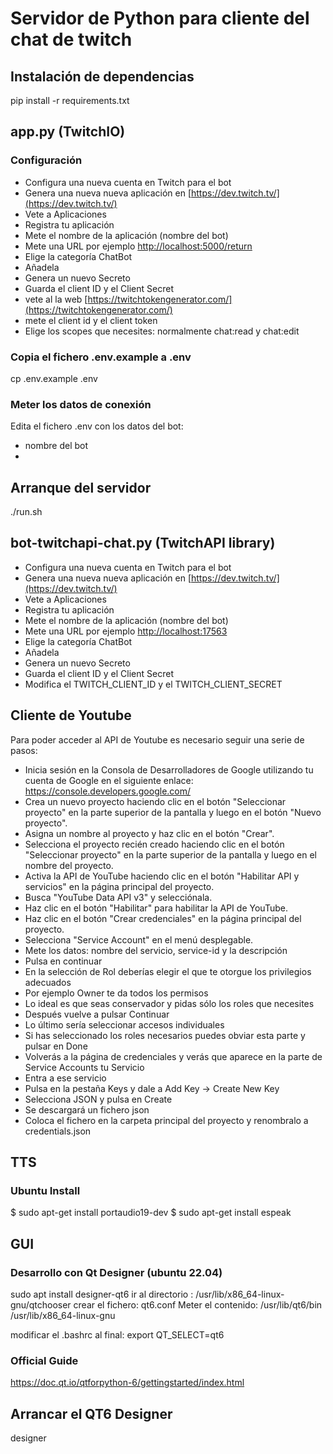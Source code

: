 # Servidor de Python para cliente del chat de twitch

## Instalación de dependencias
pip install -r requirements.txt
## app.py (TwitchIO)
### Configuración

* Configura una nueva cuenta en Twitch para el bot
* Genera una nueva nueva aplicación en [https://dev.twitch.tv/](https://dev.twitch.tv/)
* Vete a Aplicaciones
* Registra tu aplicación
* Mete el nombre de la aplicación (nombre del bot)
* Mete una URL por ejemplo [http://localhost:5000/return](http://localhost:5000/return)
* Elige la categoría ChatBot
* Añadela
* Genera un nuevo Secreto
* Guarda el client ID y el Client Secret
* vete al la web [https://twitchtokengenerator.com/](https://twitchtokengenerator.com/)
* mete el client id y el client token
* Elige los scopes que necesites: normalmente chat:read y chat:edit 

### Copia el fichero .env.example a .env
cp .env.example .env
### Meter los datos de conexión
Edita el fichero .env con los datos del bot:
- nombre del bot
- 

## Arranque del servidor
./run.sh

## bot-twitchapi-chat.py (TwitchAPI library)
* Configura una nueva cuenta en Twitch para el bot
* Genera una nueva nueva aplicación en [https://dev.twitch.tv/](https://dev.twitch.tv/)
* Vete a Aplicaciones
* Registra tu aplicación
* Mete el nombre de la aplicación (nombre del bot)
* Mete una URL por ejemplo [http://localhost:17563](http://localhost:17563)
* Elige la categoría ChatBot
* Añadela
* Genera un nuevo Secreto
* Guarda el client ID y el Client Secret
* Modifica el TWITCH_CLIENT_ID y el TWITCH_CLIENT_SECRET

## Cliente de Youtube
Para poder acceder al API de Youtube es necesario seguir una serie de pasos:
- Inicia sesión en la Consola de Desarrolladores de Google utilizando tu cuenta de Google en el siguiente enlace: https://console.developers.google.com/
- Crea un nuevo proyecto haciendo clic en el botón "Seleccionar proyecto" en la parte superior de la pantalla y luego en el botón "Nuevo proyecto".
- Asigna un nombre al proyecto y haz clic en el botón "Crear".
- Selecciona el proyecto recién creado haciendo clic en el botón "Seleccionar proyecto" en la parte superior de la pantalla y luego en el nombre del proyecto.
- Activa la API de YouTube haciendo clic en el botón "Habilitar API y servicios" en la página principal del proyecto.
- Busca "YouTube Data API v3" y selecciónala.
- Haz clic en el botón "Habilitar" para habilitar la API de YouTube.
- Haz clic en el botón "Crear credenciales" en la página principal del proyecto.
- Selecciona "Service Account" en el menú desplegable.
- Mete los datos: nombre del servicio, service-id y la descripción
- Pulsa en continuar
- En la selección de Rol deberías elegir el que te otorgue los privilegios adecuados
- Por ejemplo Owner te da todos los permisos
- Lo ideal es que seas conservador y pidas sólo los roles que necesites
- Después vuelve a pulsar Continuar
- Lo último sería seleccionar accesos individuales
- Si has seleccionado los roles necesarios puedes obviar esta parte y pulsar en Done
- Volverás a la página de credenciales y verás que aparece en la parte de Service Accounts tu Servicio
- Entra a ese servicio
- Pulsa en la pestaña Keys y dale a Add Key -> Create New Key
- Selecciona JSON y pulsa en Create
- Se descargará un fichero json
- Coloca el fichero en la carpeta principal del proyecto y renombralo a credentials.json

## TTS
### Ubuntu Install
$ sudo apt-get install portaudio19-dev
$ sudo apt-get install espeak

## GUI
### Desarrollo con Qt Designer (ubuntu 22.04)
sudo apt install designer-qt6
ir al directorio : /usr/lib/x86_64-linux-gnu/qtchooser
crear el fichero: qt6.conf
Meter el contenido:
/usr/lib/qt6/bin
/usr/lib/x86_64-linux-gnu

modificar el .bashrc al final:
export  QT_SELECT=qt6
### Official Guide 
https://doc.qt.io/qtforpython-6/gettingstarted/index.html

## Arrancar el QT6 Designer
designer




